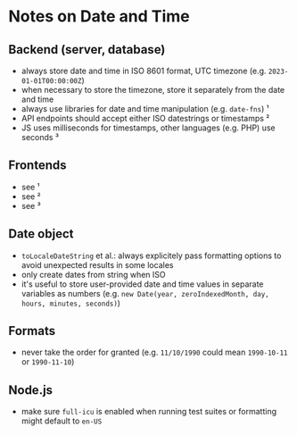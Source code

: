 # Notes on Date and Time

## Backend (server, database)
- always store date and time in ISO 8601 format, UTC timezone (e.g. `2023-01-01T00:00:00Z`)
- when necessary to store the timezone, store it separately from the date and time
- always use libraries for date and time manipulation (e.g. `date-fns`) ¹
- API endpoints should accept either ISO datestrings or timestamps ²
- JS uses milliseconds for timestamps, other languages (e.g. PHP) use seconds ³

## Frontends
- see ¹
- see ²
- see ³

## Date object
- `toLocaleDateString` et al.: always explicitely pass formatting options to avoid unexpected results in some locales
- only create dates from string when ISO
- it's useful to store user-provided date and time values in separate variables as numbers (e.g. `new Date(year, zeroIndexedMonth, day, hours, minutes, seconds)`)

## Formats
- never take the order for granted (e.g. `11/10/1990` could mean `1990-10-11` or `1990-11-10`)

## Node.js
- make sure `full-icu` is enabled when running test suites or formatting might default to `en-US`
